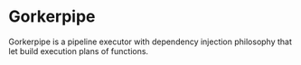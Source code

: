 # Gorkerpipe

Gorkerpipe is a pipeline executor with dependency injection philosophy that let build execution plans of functions.
